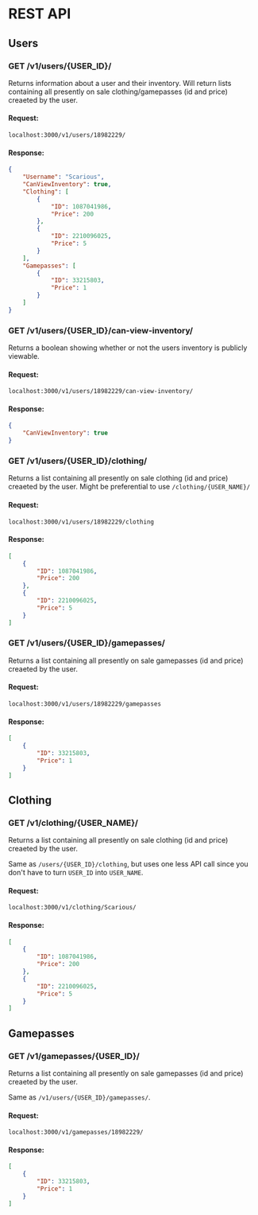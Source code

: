 # REST API

## Users

### GET /v1/users/{USER_ID}/

Returns information about a user and their inventory. Will return lists containing all presently on sale clothing/gamepasses (id and price) creaeted by the user.

#### Request:

```
localhost:3000/v1/users/18982229/
```

#### Response:

```json
{
	"Username": "Scarious",
	"CanViewInventory": true,
	"Clothing": [
		{
			"ID": 1087041986,
			"Price": 200
		},
		{
			"ID": 2210096025,
			"Price": 5
		}
	],
	"Gamepasses": [
		{
			"ID": 33215803,
			"Price": 1
		}
	]
}
```

### GET /v1/users/{USER_ID}/can-view-inventory/

Returns a boolean showing whether or not the users inventory is publicly viewable.

#### Request:

```
localhost:3000/v1/users/18982229/can-view-inventory/
```

#### Response:

```json
{
	"CanViewInventory": true
}
```


### GET /v1/users/{USER_ID}/clothing/

Returns a list containing all presently on sale clothing (id and price) creaeted by the user. Might be preferential to use `/clothing/{USER_NAME}/`

#### Request:

```
localhost:3000/v1/users/18982229/clothing
```

#### Response:

```json
[
	{
		"ID": 1087041986,
		"Price": 200
	},
	{
		"ID": 2210096025,
		"Price": 5
	}
]
```


### GET /v1/users/{USER_ID}/gamepasses/

Returns a list containing all presently on sale gamepasses (id and price) creaeted by the user.

#### Request:

```
localhost:3000/v1/users/18982229/gamepasses
```

#### Response:

```json
[
	{
		"ID": 33215803,
		"Price": 1
	}
]
```


## Clothing

### GET /v1/clothing/{USER_NAME}/

Returns a list containing all presently on sale clothing (id and price) creaeted by the user.

Same as `/users/{USER_ID}/clothing`, but uses one less API call since you don't have to turn `USER_ID` into `USER_NAME`.

#### Request:

```
localhost:3000/v1/clothing/Scarious/
```

#### Response:

```json
[
	{
		"ID": 1087041986,
		"Price": 200
	},
	{
		"ID": 2210096025,
		"Price": 5
	}
]
```

## Gamepasses

### GET /v1/gamepasses/{USER_ID}/

Returns a list containing all presently on sale gamepasses (id and price) creaeted by the user.

Same as `/v1/users/{USER_ID}/gamepasses/`.

#### Request:

```
localhost:3000/v1/gamepasses/18982229/
```

#### Response:

```json
[
	{
		"ID": 33215803,
		"Price": 1
	}
]
```